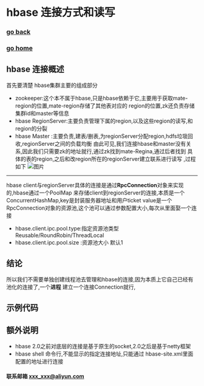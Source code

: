 # hbase  连接方式和读写
### [go back](/x2q/hbase/hbase)      
### [go home](/x2q)       
## hbase 连接概述
首先要清楚 hbase集群主要的组成部分
+ zookeeper:这个本不属于hbase,只是hbase依赖于它,主要用于获取mate-region的位置,mate-region存储了其他表对应的
region的位置,zk还负责存储集群id和master等信息
+ hbase RegionServer:主要负责管理下属的region,以及这些region的读写,和region的分裂
+ hbase Master :主要负责,建表/删表,为regionServer分配region,hdfs垃圾回收,regionServer之间的负载均衡
由此可见,我们连接hbase和master没有关系,因此我们只需要zk的地址就行,通过zk找到mate-Regina,通过后者找到
具体的表的region,之后和改region所在的regionServer建立联系进行读写 ,过程如下
![图片](/static/img/get2.png)    
-------------------------------------------------------------------------
hbase client与regionServer具体的连接是通过**RpcConnection**对象来实现的,hbase通过一个PoolMap
来存储client到regionServer的连接,本质是一个ConcurrentHashMap,key是封装服务器地址和用户ticket
value是一个RpcConnection对象的资源池,这个池可以通过参数配置大小,每次从里面娶一个连接
+ hbase.client.ipc.pool.type:指定资源池类型 Reusable/RoundRobin/ThreadLocal
+ hbase.client.ipc.pool.size :资源池大小 默认1
## 结论
所以我们不需要单独创建线程池去管理和hbase的连接,因为本质上它自己已经有池化的连接了,一个**进程**
建立一个连接Connection就行,
## 示例代码

## 额外说明
+ hbase 2.0之前对底层的连接是基于原生的socket,2.0之后是基于netty框架
+ hbase shell 命令行,不能显示的指定连接地址,只能通过 hbase-site.xml里面配置的地址进行连接                

#### 联系邮箱 xxx_xxx@aliyun.com